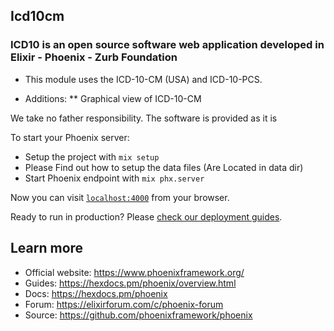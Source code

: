 ## Icd10cm

### ICD10 is an open source software web application developed in Elixir - Phoenix - Zurb Foundation

* This module uses the ICD-10-CM (USA) and ICD-10-PCS.

* Additions:
 ** Graphical view of ICD-10-CM  


 

We take no father responsibility. The software is provided as it is


To start your Phoenix server:

  * Setup the project with `mix setup`
  * Please Find out how to setup the data files (Are Located in data dir)
  * Start Phoenix endpoint with `mix phx.server`

Now you can visit [`localhost:4000`](http://localhost:4000) from your browser.

Ready to run in production? Please [check our deployment guides](https://hexdocs.pm/phoenix/deploymenthtml).

## Learn more

  * Official website: https://www.phoenixframework.org/
  * Guides: https://hexdocs.pm/phoenix/overview.html
  * Docs: https://hexdocs.pm/phoenix
  * Forum: https://elixirforum.com/c/phoenix-forum
  * Source: https://github.com/phoenixframework/phoenix
  

